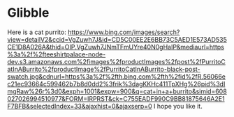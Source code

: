 # Glibble
Here is a cat purrito:
https://www.bing.com/images/search?view=detailV2&ccid=VgZuwh7J&id=CD5C00EE2E6BB73C5AED1E573AD535CE1D8A026A&thid=OIP.VgZuwh7JNmTFmUYre40N0gHaIP&mediaurl=https%3a%2f%2fteeshirtpalace-node-dev.s3.amazonaws.com%2fimages%2fproductImages%2fpost%2fPurritoCatInABurrito%2fproductImage%2fPurritoCatInABurrito-black-post-swatch.jpg&cdnurl=https%3a%2f%2fth.bing.com%2fth%2fid%2fR.56066ec21ec93664c599462b7b8d0dd2%3frik%3dagKKHc411TpXHg%26pid%3dImgRaw%26r%3d0&exph=1001&expw=900&q=cat+in+a+burrito&simid=608027026994510977&FORM=IRPRST&ck=C755EADF990C9BB81875646A2E1F7BFB&selectedIndex=33&ajaxhist=0&ajaxserp=0
I hope you like it.












































